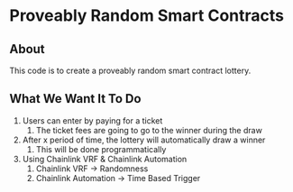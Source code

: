 # Proveably Random Smart Contracts

## About
This code is to create a proveably random smart contract lottery.

## What We Want It To Do

1. Users can enter by paying for a ticket
    1. The ticket fees are going to go to the winner during the draw
2. After x period of time, the lottery will automatically draw a winner
    1. This will be done programmatically
3. Using Chainlink VRF & Chainlink Automation
    1. Chainlink VRF -> Randomness
    2. Chainlink Automation -> Time Based Trigger

